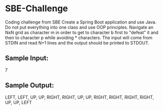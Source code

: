 # SBE-Challenge
Coding challenge from SBE
Create a Spring Boot application and use Java. Do not put everything into one
class and use OOP principles.
Navigate an NxN grid as character m in order to get to character b first to
"defeat" it and then to character p while avoiding * characters.
The input will come from STDIN and read N+1 lines and the output should be 
printed to STDOUT.

## Sample Input:
7

## Sample Output:
LEFT, LEFT, UP, UP, RIGHT, RIGHT, UP, UP, RIGHT, RIGHT, RIGHT,
RIGHT, UP, UP, LEFT
